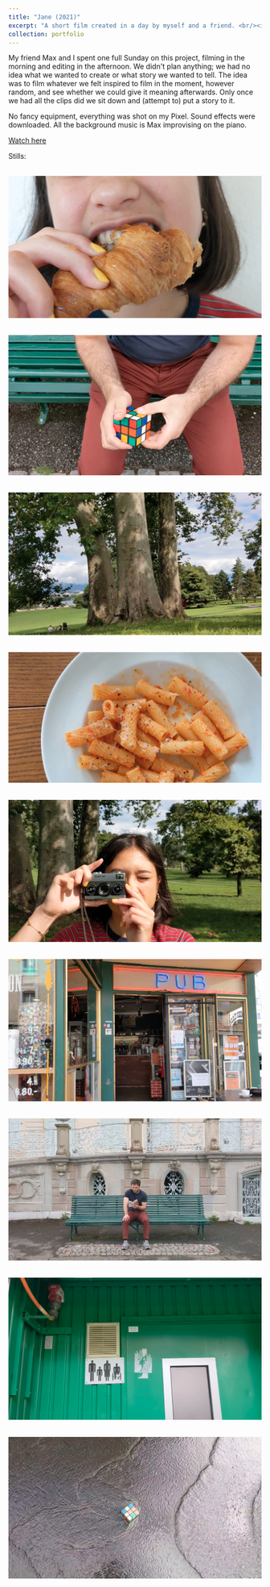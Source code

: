 ```yaml
---
title: "Jane (2021)"
excerpt: "A short film created in a day by myself and a friend. <br/><img src='/images/jane-croissant2.png'>"
collection: portfolio
---
```


My friend Max and I spent one full Sunday on this project, filming in the morning and editing in the afternoon. We didn't plan anything; we had no idea what we wanted to create or what story we wanted to tell. The idea was to film whatever we felt inspired to film in the moment, however random, and see whether we could give it meaning afterwards. Only once we had all the clips did we sit down and (attempt to) put a story to it. 

No fancy equipment, everything was shot on my Pixel. Sound effects were downloaded. All the background music is Max improvising on the piano.

[Watch here](https://youtu.be/R7ZYbmWP3CU)

Stills: 

<br/><img src='/images/jane-croissant2.png'>

<br/><img src='/images/jane-rubiks-above.png'>

<br/><img src='/images/jane-trees2.png'>

<br/><img src='/images/jane-pasta.png'>

<br/><img src='/images/jane-camera.png'>

<br/><img src='/images/jane-pub.png'>

<br/><img src='/images/jane-bench.png'>

<br/><img src='/images/jane-toilet.png'>

<br/><img src='/images/jane-rubiks-far.png'>

